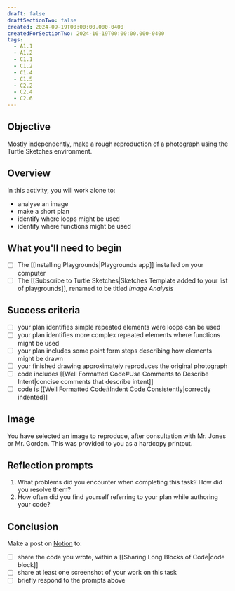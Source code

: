 ```yaml
---
draft: false
draftSectionTwo: false
created: 2024-09-19T00:00:00.000-0400
createdForSectionTwo: 2024-10-19T00:00:00.000-0400
tags:
  - A1.1
  - A1.2
  - C1.1
  - C1.2
  - C1.4
  - C1.5
  - C2.2
  - C2.4
  - C2.6
---
```


## Objective

Mostly independently, make a rough reproduction of a photograph using the Turtle Sketches environment.

## Overview

In this activity, you will work alone to:

- analyse an image
- make a short plan
- identify where loops might be used
- identify where functions might be used
  
## What you'll need to begin
- [ ] The [[Installing Playgrounds|Playgrounds app]] installed on your computer
- [ ] The [[Subscribe to Turtle Sketches|Sketches Template added to your list of playgrounds]], renamed to be titled *Image Analysis*

## Success criteria
- [ ] your plan identifies simple repeated elements were loops can be used
- [ ] your plan identifies more complex repeated elements where functions might be used
- [ ] your plan includes some point form steps describing how elements might be drawn
- [ ] your finished drawing approximately reproduces the original photograph
- [ ] code includes [[Well Formatted Code#Use Comments to Describe Intent|concise comments that describe intent]]
- [ ] code is [[Well Formatted Code#Indent Code Consistently|correctly indented]]

## Image

You have selected an image to reproduce, after consultation with Mr. Jones or Mr. Gordon. This was provided to you as a hardcopy printout.

## Reflection prompts

1. What problems did you encounter when completing this task? How did you resolve them?
2. How often did you find yourself referring to your plan while authoring your code?
   
## Conclusion

Make a post on [Notion](https://notion.so) to:
- [ ] share the code you wrote, within a [[Sharing Long Blocks of Code|code block]]
- [ ] share at least one screenshot of your work on this task
- [ ] briefly respond to the prompts above